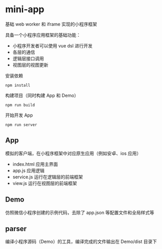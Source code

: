 # mini-app

基础 web worker 和 iframe 实现的小程序框架

具备一个小程序应用框架的基础功能：

- 小程序开发者可以使用 vue dsl 进行开发
- 各层的通信
- 逻辑层接口调用
- 视图层的视图更新

安装依赖

```
npm install
```

构建项目（同时构建 App 和 Demo）

```
npm run build
```

开始开发 App

```
npm run server
```

## App

模拟的客户端，在小程序框架中对应原生应用（例如安卓、ios 应用）

- index.html 应用主界面
- app.js 应用逻辑
- service.js 运行在逻辑层的前端框架
- view.js 运行在视图层的前端框架

## Demo

仿照微信小程序创建的示例代码，去除了 app.json 等配置文件和全局样式等

## parser

编译小程序源码（Demo）的工具，编译完成的文件输出在 Demo/dist 目录下
